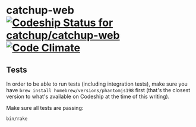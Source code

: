 # catchup-web [![Codeship Status for catchup/catchup-web](https://www.codeship.io/projects/facadc60-fa1b-0131-e120-6a9599d1e39b/status?branch=master)](https://www.codeship.io/projects/28996) [![Code Climate](https://codeclimate.com/github/catchup/catchup-web/badges/gpa.svg)](https://codeclimate.com/github/catchup/catchup-web)

## Tests

In order to be able to run tests (including integration tests), make sure you have `brew install homebrew/versions/phantomjs198` first (that's the closest version to what's available on Codeship at the time of this writing).

Make sure all tests are passing:

```bash
bin/rake
```
